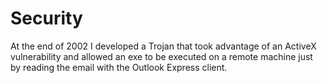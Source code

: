 # Security

At the end of 2002 I developed a Trojan that took advantage of an ActiveX vulnerability and allowed an exe to be executed on a remote machine just by reading the email with the Outlook Express client.
